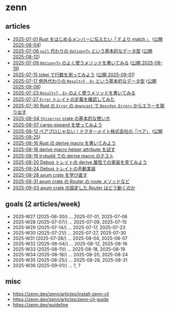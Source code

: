 # zenn

## articles

- [2025-07-01 Rust をはじめるメンバーに伝えたい「 if より match 」](articles/269b20722fd9cd.md) ([公開 2025-08-04](https://zenn.dev/doctormate/articles/269b20722fd9cd))
- [2025-07-06 `null` 代わりの `Option<T>` という基本的なデータ型](articles/7100b404d89917.md) ([公開 2025-08-12](https://zenn.dev/doctormate/articles/7100b404d89917))
- [2025-07-09 `Option<T>` のよく使うメソッドを書いてみる](articles/c33520c865d85e.md) ([公開 2025-08-19](https://zenn.dev/doctormate/articles/c33520c865d85e))
- [2025-07-15 tokei で行数を測ってみよう](articles/35e698d10c1388.md) ([公開 2025-09-01](https://zenn.dev/doctormate/articles/35e698d10c1388))
- [2025-07-17 例外代わりの `Result<T, E>` という基本的なデータ型](articles/4d7ef9face7b07.md) ([公開 2025-09-08](https://zenn.dev/doctormate/articles/4d7ef9face7b07))
- [2025-07-23 `Result<T, E>` のよく使うメソッドを書いてみる](articles/0142554bb24491.md)
- [2025-07-27 `Error` トレイトの定義を確認してみた](articles/ab590aca69f16e.md)
- [2025-07-30 Rust の `Error` の `downcast` で `Box<dyn Error>` からエラーを取り出す](articles/6312896db0fbf2.md)
- [2025-08-04 `thiserror` crate の基本的な使い方](articles/8305782244b7f4.md)
- [2025-08-07 cargo-expand を使ってみよう](articles/4d591d072253ca.md)
- [2025-08-12 ペアプロじゃない！ドクターメイト株式会社の「ペア」](articles/a907703cdc03f2.md) ([公開 2025-08-25](https://zenn.dev/doctormate/articles/a907703cdc03f2))
- [2025-08-16 Rust の derive macro を書いてみよう](articles/0a7cc9365d90cd.md)
- [2025-08-18 derive macro helper attribute を試す](articles/2832eb691f8fbe.md)
- [2025-08-19 trybuild での derive macro のテスト](articles/884e8f2c258635.md)
- [2025-08-20 Debug トレイトの derive 属性での実装を見てみよう](articles/5c561314513dc9.md)
- [2025-08-24 Debug トレイトの手動実装](articles/7debd0b9371b26.md)
- [2025-08-28 axum crate を学び直す](articles/37c97d448cc218.md)
- [2025-08-31 axum crate の Router の route メソッドなど](articles/7ccac91c3773d5.md)
- [2025-09-03 axum crate の設定した Router はどう動くのか](articles/1f4fc2ba5dc793.md)

## goals (2 articles/week)

- 2025-W27 (2025-06-30/) ... 2025-07-01, 2025-07-06
- 2025-W28 (2025-07-07/) ... 2025-07-09, 2025-07-15
- 2025-W29 (2025-07-14/) ... 2025-07-17, 2025-07-23
- 2025-W30 (2025-07-21/) ... 2025-07-27, 2025-07-30
- 2025-W31 (2025-07-28/) ... 2025-08-04, 2025-08-07
- 2025-W32 (2025-08-04/) ... 2025-08-12, 2025-08-16
- 2025-W33 (2025-08-11/) ... 2025-08-18, 2025-08-19
- 2025-W34 (2025-08-18/) ... 2025-08-20, 2025-08-24
- 2025-W35 (2025-08-25/) ... 2025-08-28, 2025-08-31
- 2025-W36 (2025-09-01/) ... ?, ?

## misc

- <https://zenn.dev/zenn/articles/install-zenn-cli>
- <https://zenn.dev/zenn/articles/zenn-cli-guide>
- <https://zenn.dev/guideline>
